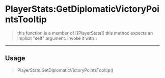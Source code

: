 # PlayerStats:GetDiplomaticVictoryPointsTooltip
> this function is a member of [[PlayerStats]]
> this method expects an implicit "self" argument. invoke it with `:`
-----
## Usage
> PlayerStats:GetDiplomaticVictoryPointsTooltip()

